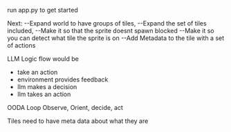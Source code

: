 run app.py to get started 

Next: 
--Expand world to have groups of tiles, 
--Expand the set of tiles included, 
--Make it so that the sprite doesnt spawn blocked
--Make it so you can detect what tile the sprite is on
--Add Metadata to the tile with a set of actions


LLM Logic flow would be 
- take an action
- environment provides feedback 
- llm makes a decision
- llm takes an action 

OODA Loop
Observe, Orient, decide, act

Tiles need to have meta data about what they are 